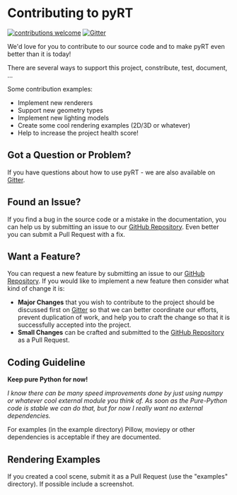 # Contributing to pyRT

[![contributions welcome](https://img.shields.io/badge/contributions-welcome-brightgreen.svg?style=flat)](https://github.com/martinchristen/pyrt/issues) [![Gitter](https://badges.gitter.im/pyRT/pyRT-dev.svg)](https://gitter.im/pyRT/pyRT-dev?utm_source=badge&utm_medium=badge&utm_campaign=pr-badge)

We'd love for you to contribute to our source code and to make pyRT even better than it is
today! 

There are several ways to support this project, constribute, test, document, ...

Some contribution examples:

* Implement new renderers
* Support new geometry types 
* Implement new lighting models
* Create some cool rendering examples (2D/3D or whatever)
* Help to increase the project health score!
 
## Got a Question or Problem?

If you have questions about how to use pyRT - we are also available on [Gitter][gitter].

## Found an Issue?

If you find a bug in the source code or a mistake in the documentation, you can help us by
submitting an issue to our [GitHub Repository][github]. Even better you can submit a Pull Request
with a fix.
 
## Want a Feature?

You can request a new feature by submitting an issue to our [GitHub Repository][github].  If you
would like to implement a new feature then consider what kind of change it is:

* **Major Changes** that you wish to contribute to the project should be discussed first on 
  [Gitter][gitter] so that we can better coordinate our efforts,
  prevent duplication of work, and help you to craft the change so that it is successfully accepted
  into the project.
* **Small Changes** can be crafted and submitted to the [GitHub Repository][github] as a Pull
  Request.

## Coding Guideline
   
**Keep pure Python for now!**

_I know there can be many speed improvements done by just using numpy or whatever cool external module you think of.
As soon as the Pure-Python code is stable we can do that, but for now I really want no external dependencies._
  
For examples (in the example directory) Pillow, moviepy or other dependencies is acceptable if they are documented.
  
## Rendering Examples
  
If you created a cool scene, submit it as a Pull Request (use the "examples" directory). If possible include a screenshot.

  
  
[gitter]: https://gitter.im/pyRT/pyRT-dev
[github]: https://github.com/martinchristen/pyRT
  
 